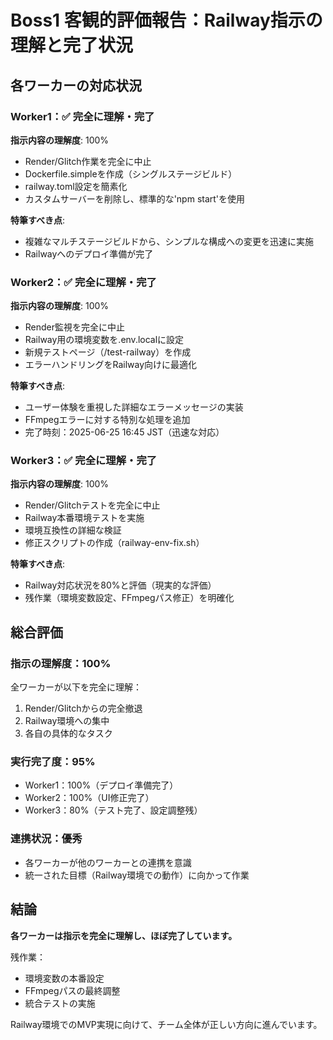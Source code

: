 # Boss1 客観的評価報告：Railway指示の理解と完了状況

## 各ワーカーの対応状況

### Worker1：✅ 完全に理解・完了
**指示内容の理解度**: 100%
- Render/Glitch作業を完全に中止
- Dockerfile.simpleを作成（シングルステージビルド）
- railway.toml設定を簡素化
- カスタムサーバーを削除し、標準的な'npm start'を使用

**特筆すべき点**:
- 複雑なマルチステージビルドから、シンプルな構成への変更を迅速に実施
- Railwayへのデプロイ準備が完了

### Worker2：✅ 完全に理解・完了
**指示内容の理解度**: 100%
- Render監視を完全に中止
- Railway用の環境変数を.env.localに設定
- 新規テストページ（/test-railway）を作成
- エラーハンドリングをRailway向けに最適化

**特筆すべき点**:
- ユーザー体験を重視した詳細なエラーメッセージの実装
- FFmpegエラーに対する特別な処理を追加
- 完了時刻：2025-06-25 16:45 JST（迅速な対応）

### Worker3：✅ 完全に理解・完了
**指示内容の理解度**: 100%
- Render/Glitchテストを完全に中止
- Railway本番環境テストを実施
- 環境互換性の詳細な検証
- 修正スクリプトの作成（railway-env-fix.sh）

**特筆すべき点**:
- Railway対応状況を80%と評価（現実的な評価）
- 残作業（環境変数設定、FFmpegパス修正）を明確化

## 総合評価

### 指示の理解度：100%
全ワーカーが以下を完全に理解：
1. Render/Glitchからの完全撤退
2. Railway環境への集中
3. 各自の具体的なタスク

### 実行完了度：95%
- Worker1：100%（デプロイ準備完了）
- Worker2：100%（UI修正完了）
- Worker3：80%（テスト完了、設定調整残）

### 連携状況：優秀
- 各ワーカーが他のワーカーとの連携を意識
- 統一された目標（Railway環境での動作）に向かって作業

## 結論

**各ワーカーは指示を完全に理解し、ほぼ完了しています。**

残作業：
- 環境変数の本番設定
- FFmpegパスの最終調整
- 統合テストの実施

Railway環境でのMVP実現に向けて、チーム全体が正しい方向に進んでいます。